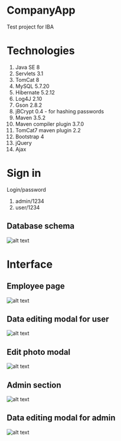 # CompanyApp
Test project for IBA
# Technologies
1. Java SE 8
2. Servlets 3.1
3. TomCat 8
4. MySQL 5.7.20
5. Hibernate 5.2.12
6. Log4J 2.10
7. Gson 2.8.2
8. jBCrypt 0.4 - for hashing passwords
9. Maven 3.5.2
10. Maven compiler plugin 3.7.0
11. TomCat7 maven plugin 2.2
12. Bootstrap 4
13. jQuery
14. Ajax
# Sign in
Login/password
1. admin/1234
2. user/1234
## Database schema
![alt text](https://pp.userapi.com/c830709/v830709665/5c4d2/TH8qsvXsia8.jpg)
# Interface
## Employee page
![alt text](https://pp.userapi.com/c834303/v834303322/aaa5a/DMxq3Zn24pA.jpg)
## Data editing modal for user
![alt text](https://pp.userapi.com/c834303/v834303322/aaa64/yxemJz3sKoA.jpg)
## Edit photo modal
![alt text](https://pp.userapi.com/c834303/v834303322/aaa86/lU3h63LbXQI.jpg)
## Admin section
![alt text](https://pp.userapi.com/c834303/v834303322/aaa6e/eWEq7j_QxGQ.jpg)
## Data editing modal for admin
![alt text](https://pp.userapi.com/c834303/v834303322/aaa78/dj1zp8P4BJk.jpg)
